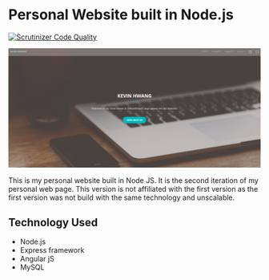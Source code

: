 # Personal Website built in Node.js

<!--[![Build Status](https://travis-ci.org/mykevin81/Personal-Website.svg?branch=master)](https://travis-ci.org/mykevin81/Personal-Website)-->
[![Scrutinizer Code Quality](https://scrutinizer-ci.com/g/mykevin81/Personal-Website/badges/quality-score.png?b=master)](https://scrutinizer-ci.com/g/mykevin81/Personal-Website/?branch=master)

![Alt text](/public/img/ScreenShot.png?raw=true "Website View")

This is my personal website built in Node JS. It is the second iteration of my personal web page. This version is not affiliated with the first version as the first version was not build with the same technology and unscalable.

## Technology Used
  - Node.js
  - Express framework
  - Angular jS
  - MySQL
  

